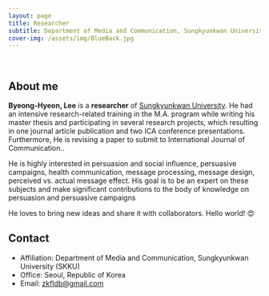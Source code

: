 ```yaml
---
layout: page
title: Researcher
subtitle: Department of Media and Communication, Sungkyunkwan University (SKKU)
cover-img: /assets/img/BlueBack.jpg
---
```


<br/>

## About me

**Byeong-Hyeon, Lee** is a **researcher** of [Sungkyunkwan University](https://www.skku.edu). He had an intensive research-related training in the M.A. program while writing his master thesis and participating in several research projects, which resulting in one journal article publication and two ICA conference presentations. Furthermore, He is revising a paper to submit to International Journal of Communication..

He is highly interested in persuasion and social influence, persuasive campaigns, health communication, message processing, message design, perceived vs. actual message effect. His goal is to be an expert on these subjects and make significant contributions to the body of knowledge on persuasion and persuasive campaigns


He loves to bring new ideas and share it with collaborators. Hello world! &#128525;

## Contact


* Affiliation: Department of Media and Communication, Sungkyunkwan University (SKKU)
* Office: Seoul, Republic of Korea
* Email: zkfldb@gmail.com

